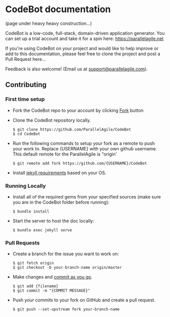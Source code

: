 # CodeBot documentation

(page under heavy heavy construction...)

CodeBot is a low-code, full-stack, domain-driven application generator. You can set up a trial account and take it for a spin here:  https://parallelagile.net

If you're using CodeBot on your project and would like to help improve or add to this documentation, please feel free to clone the project and post a Pull Request here...

Feedback is also welcome!  (Email us at support@parallelagile.com).

## Contributing

### First time setup

* Fork the CodeBot repo to your account by clicking [Fork](https://github.com/ParallelAgile/CodeBot/fork) button

* Clone the CodeBot repository locally.

    ```
    $ git clone https://github.com/ParallelAgile/CodeBot
    $ cd CodeBot
    ```

* Run the following commands to setup your fork as a remote to push your work to. Replace {USERNAME} with your own
github username. This default remote for the ParallelAgile is "origin'

    ```
    $ git remote add fork https://github.com/{USERNAME}/CodeBot
    ```

* Install [jekyll requirements](https://jekyllrb.com/docs/installation/#guides) based on your OS. 


### Running Locally

* Install all of the required gems from your specified sources (make sure you are in the CodeBot folder
before running):

    ```
    $ bundle install
    ```

* Start the server to host the doc locally:

    ```
    $ bundle exec jekyll serve
    ```

### Pull Requests

* Create a branch for the issue you want to work on:

    ```
    $ git fetch origin
    $ git checkout -b your-branch-name origin/master
    ```

* Make changes and [commit as you go](https://dont-be-afraid-to-commit.readthedocs.io/en/latest/git/commandlinegit.html#commit-your-changes).

    ```
    $ git add {filename}
    $ git commit -m "{COMMIT MESSAGE}"
    ```

* Push your commits to your fork on GitHub and create a pull request.

    ```
    $ git push --set-upstream fork your-branch-name
    ```